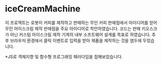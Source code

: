 # iceCreamMachine
이 프로젝트는 로봇이 커피를 제작하고 판매하는 무인 커피 판매점에서 아이디어를 얻어 무인 아이스크림 제작 판매점을 주요 아이디어로 착안하였습니다.
코드는 판매 키오스크가 아닌 커스텀 아이스크림 제작 기계의 내부 소프트웨어 설계를 목표로 하였습니다.
추후 브라우저 환경에서 클릭 이벤트로 입력을 받아 제품을 제작하는 것을 염두에 두었습니다.


*JS로 객체지향 및 함수형 프로그래밍 패러다임을 접해보았습니다.
